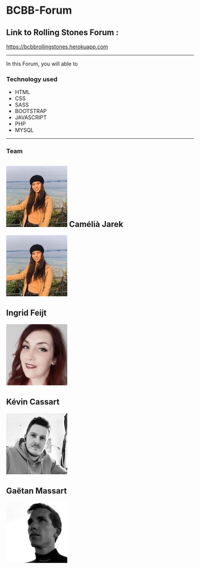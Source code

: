 # BCBB-Forum

## Link to Rolling Stones Forum :

https://bcbbrollingstones.herokuapp.com

_____________________________________________________________________________

In this Forum, you will able to 




### Technology used

- HTML
- CSS
- SASS
- BOOTSTRAP
- JAVASCRIPT
- PHP
- MYSQL

_____________________________________________________________________________

### Team

![Camélia Jarek](images/team_pictures/Camelia.jpeg "Camélia Jarek")
 Camélià Jarek
 --
![Camélia Jarek](images/team_pictures/Camelia.jpeg "Camélia Jarek")

 Ingrid Feijt
 --
![Ingrid Feijt](images/team_pictures/ingrid.jpeg "Ingrid Feijt")

 Kévin Cassart
 --
![Kévin Cassart](images/team_pictures/kevin.jpeg "Kévin Cassart")

 Gaëtan Massart
 --
![Gaëtan Massart](images/team_pictures/gaetan.jpeg "Gaëtan Massart")

